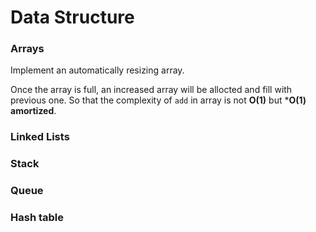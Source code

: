 # Data Structure

### Arrays

Implement an automatically resizing array.

Once the array is full, an increased array will be allocted and fill with previous one. So that the complexity of ```add``` in array is not **O(1)** but ***O(1) amortized**.

### Linked Lists
### Stack
### Queue
### Hash table
